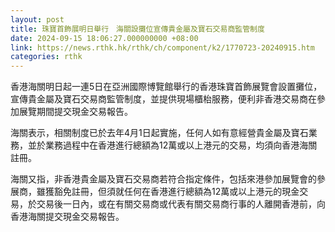 ```yaml
---
layout: post
title: 珠寶首飾展明日舉行　海關設攤位宣傳貴金屬及寶石交易商監管制度
date: 2024-09-15 18:06:27.000000000 +08:00
link: https://news.rthk.hk/rthk/ch/component/k2/1770723-20240915.htm
categories: rthk
---
```


香港海關明日起一連5日在亞洲國際博覽館舉行的香港珠寶首飾展覽會設置攤位，宣傳貴金屬及寶石交易商監管制度，並提供現場櫃枱服務，便利非香港交易商在參加展覽期間提交現金交易報告。

海關表示，相關制度已於去年4月1日起實施，任何人如有意經營貴金屬及寶石業務，並於業務過程中在香港進行總額為12萬或以上港元的交易，均須向香港海關註冊。

海關又指，非香港貴金屬及寶石交易商若符合指定條件，包括來港參加展覽會的參展商，雖獲豁免註冊，但須就任何在香港進行總額為12萬或以上港元的現金交易，於交易後一日內，或在有關交易商或代表有關交易商行事的人離開香港前，向香港海關提交現金交易報告。
